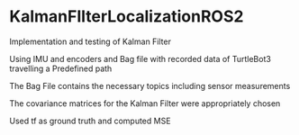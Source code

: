 # KalmanFIlterLocalizationROS2

Implementation and testing of Kalman Filter

Using IMU and encoders and Bag file with recorded data of TurtleBot3 travelling a Predefined path

The Bag File contains the necessary topics including sensor measurements

The covariance matrices for the Kalman Filter were appropriately chosen

Used tf as ground truth and computed MSE
